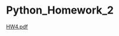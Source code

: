 # Python_Homework_2
[HW4.pdf](https://github.com/mohammad154/Python_Homework_2/files/12501163/HW4.pdf)
